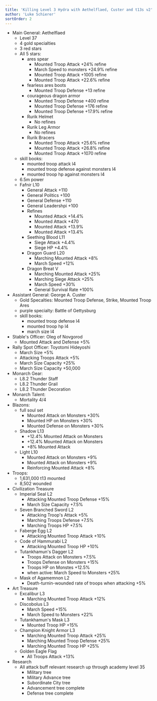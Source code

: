 ```yaml
---
title: 'Killing Level 3 Hydra with Aethelflaed, Custer and t13s v2'
author: 'Luke Schierer'
sortOrder: 2
---
```


* Main General: Aethelflaed
  * Level 37
  * 4 gold specialties
  * 3 red stars
  * All 5 stars: 
    * ares spear
      * Mounted Troop Attack +24% refine
      * March Speed to monsters +24.9% refine
      * Mounted Troop Attack +1005 refine
      * Mounted Troop Attack +22.6% refine
    * fearless ares boots
      * Mounted Troop Defense +13 refine
    * courageous dragon armor
      * Mounted Troop Defense +400 refine
      * Mounted Troop Defense +176 refine
      * Mounted Troop Defense +17.9% refine
    * Rurik Helmet
      * No refines
    * Rurik Leg Armor
      * No refines
    * Rurik Bracers
      * Mounted Troop Attack +25.6% refine
      * Mounted Troop Attack +26.8% refine
      * Mounted Troop Attack +1070 refine
  * skill books:
    * mounted troop attack l4
    * mounted troop defense against monsters l4
    * mounted troop hp against monsters l4
  * 6.5m power
  * Fafnir L10
    * General Attack +110
    * General Politics +100
    * General Defense +110
    * General Leadershpi +100
    * Refines
      * Mounted Attack +14.4%
      * Mounted Attack +470
      * Mounted Attack +13.9%
      * Mounted Attack +13.4%
    * Seething Blood L11
      * Siege Attack +4.4%
      * Siege HP +4.4%
    * Dragon Guard L20
      * Marching Mounted Attack +8%
      * March Speed +12%
    * Dragon Breat V
      * Marching Mounted Attack +25%
      * Marching Siege Attack +25%
      * March Speed +30%
      * General Survival Rate +100%
* Assistant General: George A. Custer
  * Gold Specalties: Mounted Troop Defense, Strike, Mounted Troop Ares
  * purple specialty: Battle of Gettysburg
  * skill books:
    * mounted troop defense l4
    * mounted troop hp l4
    * march size l4
* Stable's Officer: Oleg of Novgorod
  * Mounted Attack and Defense +5%
* Rally Spot Officer: Toyotomi Hideyoshi
  * March Size +5%
  * Attacking Troops Attack +5%
  * March Size Capacity +25%
  * March Size Capacity +50,000
* Monarch Gear:
  * L8.2 Thunder Staff
  * L8.2 Thunder Grail
  * L8.2 Thunder Decoration
* Monarch Talent:
  * Mortality 4/4
* Blazons:
  * full soul set
    * Mounted Attack on Monsters +30%
    * Mounted HP on Monsters +30%
    * Mounted Defense on Monsters +30%
  * Shadow L13 
    * +12.4% Mounted Attack on Monsters
    * +12.4% Mounted Attack on Monsters
    * +8% Mounted Attack
  * Light L10
    * Mounted Attack on Monsters +9%
    * Mounted Attack on Monsters +9%
    * Reinforcing Mounted Attack +8%
* Troops:
  * 1,631,000 t13 mounted
  * 8,502 wounded
* Civilization Treasure
  * Imperial Seal L2
    * Attacking Mounted Troop Defense +15%
    * March Size Capacity +7.5%
  * Seven Branched Sword L2
    * Attacking Troop's Attack +5%
    * Marching Troops Defense +7.5%
    * Marching Troops HP +7.5%
  * Faberge Egg L2
    * Attacking Mounted Troop Attack +10%
  * Code of Hammurabi L2
    * Attacking Mounted Troop HP +10%
  * Tutankhamun's Dagger L2
    * Troops Attack on Monsters +7.5%
    * Troops Defense on Monsters +15%
    * Troops HP on Monstes +12.5%
    * when active: March Speed to Monsters +25%
  * Mask of Agamemnon L2
    * Death-turnin-wounded rate of troops when attacking +5%
* Art Treasure
  * Excalibur L3
    * Marching Mounted Troop Attack +12%
  * Discobolus L3
    * March Speed +15%
    * March Speed to Monsters +22%
  * Tutankhamun's Mask L3
    * Mounted Troop HP +15%
  * Champion Knight Armor L3
    * Marching Mounted Troop Attack +25%
    * Marching Mounted Troop Defense +25%
    * Marching Mounted Troop HP +25%
  * Golden Eagle Flag
    * All Troops Attack +13%
* Research
  * All attack buff relevant research up through academy level 35
    * Military tree
    * Military Advance tree
    * Subordinate City tree
    * Advancement tree complete
    * Defense tree complete
